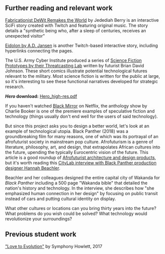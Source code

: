 

## Further reading and relevant work


[Fabricationist DeWit Remakes the World](http://thirdarchive.net/fabricationist-dewit-remakes-the-world/) by Jedediah Berry is an interactive SciFi story created with Twitch and featuring original music. The story details a "synthetic being who, after a sleep of centuries, receives an unexpected visitor"

[Eidolon by A.D. Jansen](http://ifarchive.jmac.org/if-archive/games/competition2014/Eidolon/Eidolon.html) is another Twitch-based interactive story, including hyperlinks connecting the pages.

The U.S. Army Cyber Institute produced a series of [Science Fiction Prototypes by their Threatcasting Lab](https://threatcasting.com/about/sci-fi-prototypes/) written by futurist Brian David Johnson. These short comics illustrate potential technological futures relevant to the military. Most science fiction is written for the public at large, so it's interesting to see these functional narratives developed for strategic research.

**_Hero_ download:** [Hero\_high-res.pdf](http://threatcasting.com/wp-content/uploads/2018/10/Hero_high-res.pdf)

If you haven't watched [Black Mirror](https://en.wikipedia.org/wiki/Black_Mirror) on Netflix, the anthology show by Charlie Booker is one of the premiere examples of speculative fiction and technology \(things usually don't end well for the users of said technology\).

But since this project asks you to design a better world, let's look at an example of technological utopia. Black Panther (2018) was a groundbreaking film for many reasons, one of which was its portrayal of an afrofuturist society in mainstream pop culture. Afrofuturism is a genre of literature, philosophy, art, and design, that extrapolates African cultures into the future, upending the typically Eurocentric vision of the future. This article is a good roundup of [Afrofuturist architecture and design products](https://www.dezeen.com/2018/04/06/african-architects-designers-championing-afrofuturism/), but it's worth reading this [CityLab interview with Black Panther production designer Hannah Beachler](https://www.citylab.com/life/2018/11/black-panther-wakanda-golden-city-hannah-beachler-interview/574420/).

Beachler and her colleagues designed the entire capital city of Wakanda for _Black Panther_ including a 500 page "Wakanda bible" that detailed the nation's history and technology. In the interview, she describes how "she emphasized human connection in her design" by focusing on public transit instead of cars and putting cultural identity on display.

What other cultures or locations can you bring thirty years into the future? What problems do you wish could be solved? What technology would revolutionize your surroundings?

## Previous student work

["Love to Evolution"](https://cdn.rawgit.com/dmd-program/work-examples/e6fd4cc2/dmd100-narrative-project/love-to-evolution-narrative-project.html) by Symphony Howlett, 2017

